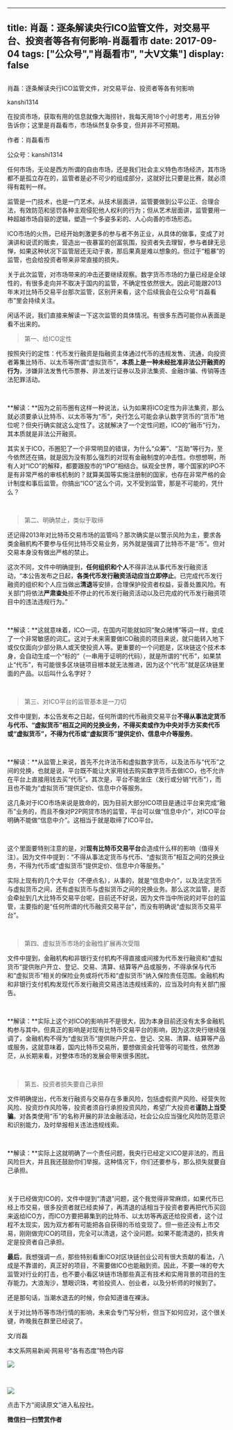 
---
title:  肖磊：逐条解读央行ICO监管文件，对交易平台、投资者等各有何影响-肖磊看市
date: 2017-09-04
tags: ["公众号","肖磊看市", "大V文集"]
display: false
---


## 



肖磊：逐条解读央行ICO监管文件，对交易平台、投资者等各有何影响




kanshi1314




在投资市场，获取有用的信息就像大海捞针，我每天用18个小时思考，用五分钟告诉你；这里是肖磊看市，市场纵然复杂多变，但并非不可预期。


作者：肖磊看市

公众号：kanshi1314



任何市场，无论是西方所谓的自由市场，还是我们社会主义特色市场经济，其市场都不是孤立存在的，监管者是必不可少的组成部分，这就好比只要是比赛，就必须得有裁判一样。



监管是一门技术，也是一门艺术。从技术层面讲，监管要做到公平公正、合理合法，有效防范和惩罚各种主观侵犯他人权利的行为；但从艺术层面讲，监管要用一种超越市场自驱的逻辑，塑造一个多姿多彩的、人心向善的市场形态。



ICO市场的火热，已经开始刺激更多的参与者不务正业，从具体的做事，变成了对演讲和说谎的贩卖，营造出一夜暴富的创富氛围，投资者失去理智，参与者肆无忌惮，如果这种状况下监管层还无动于衷，那后果真是难以想象的。但过于“粗暴”的监管，也会给投资者带来非常直接的损失。



关于此次监管，对市场带来的冲击还要继续观察。数字货币市场的力量已经是全球性的，有很多走向并不取决于国内的监管，不确定性依然很大。因此可能跟2013年末对比特币交易平台那次监管，区别开来看，这个后续我会在公众号“肖磊看市”里会持续关注。



闲话不说，我们直接来解读一下这次监管的具体情况。有很多东西可能你从表面是看不出来的。



> 第一、给ICO定性



按照央行的定性：代币发行融资是指融资主体通过代币的违规发售、流通，向投资者筹集比特币、以太币等所谓“虚拟货币”，**本质上是一种未经批准非法公开融资的行为**，涉嫌非法发售代币票券、非法发行证券以及非法集资、金融诈骗、传销等违法犯罪活动。

&nbsp;

**解读：**因为之前币圈有这样一种说法，认为如果将ICO定性为非法集资，那么就必须要承认比特币、以太币等为“币”，央行怎么可能会承认数字货币的“货币”地位呢？但央行确实就这么定性了。这就解决了一个定性问题，ICO的“融币”行为，其本质就是非法公开融资。



其实关于ICO，币圈犯了一个非常明显的错误，为什么“众筹”、“互助”等行为，至今依然还在搞，就是因为没有那么强烈的对现有金融制度的冲击性。你想想啊，所有人对“ICO”的解释，都要跟股市的“IPO”相结合。纵观全世界，哪个国家的IPO不是有非常严格的审核机制的？就算美国等实施注册制的国家，也存在非常严格的会计制度和事后监管。你搞出“ICO”这么个词，又不受到监管，那是不可能的，凭什么？

&nbsp;

> 第二、明确禁止，类似于取缔



还记得2013年对比特币交易市场的监管吗？那次确实是以警示风险为主，要求各类金融机构不要参与任何比特币交易业务，另外就是强调了比特币不是“币”。但对交易本身没有做出严格的禁止。



这次不同，文件中明确提到，**任何组织和个人**不得非法从事代币发行融资活动，“本公告发布之日起，**各类代币发行融资活动应当立即停止**。已完成代币发行融资的组织和个人应当做出**清退**等安排，合理保护投资者权益，妥善处置风险。有关部门将依法**严肃查处**拒不停止的代币发行融资活动以及已完成的代币发行融资项目中的违法违规行为。”

&nbsp;

**解读：**这就意味着，ICO一词，在国内可能就如同“聚众赌博”等词一样，变成了一个非常敏感的词汇。这对于未来需要做ICO融资的项目来说，就只能转入地下或仅仅面向少部分熟人或天使投资人等。更重要的一个问题是，区块链这个技术本身，会自动生成一个“标的”（一串用于证明的代码），就是所谓的“代币”，如果禁止“代币”，有可能很多区块链项目根本就无法推进，因为这个“代币”就是区块链里面的产品。以后叫什么名字好？

&nbsp;

> 第三、对ICO平台的监管基本是一刀切



文件中提到，本公告发布之日起，任何所谓的代币融资交易平台**不得从事法定货币与代币、“虚拟货币”相互之间的兑换业务，不得买卖或作为中央对手方买卖代币或“虚拟货币”，不得为代币或“虚拟货币”提供定价、信息中介等服务**。

&nbsp;

**解读：**从监管上来说，首先不允许法币和虚拟数字货币，以及法币与“代币”之间的兑换，也就是说，平台既不能让大家用钱去购买数字货币去做ICO，也不允许在平台上直接用钱去买“代币”。其次是，平台不能坐庄（发行或分销“代币”），而且也不能为“虚拟货币”提供定价、信息中介等服务。



这几条对于ICO市场来说是致命的，因为目前大部分ICO项目是通过平台来完成“融币”业务的，而且不像对P2P网贷市场的监管，平台可以做“信息中介”，对ICO平台明确不能做“信息中介”。这相当于就是取缔了ICO平台。

&nbsp;

这个里面要特别注意的是，对**现有比特币交易平台**会造成什么样的影响（值得关注）。因为文件中提到：“不得从事法定货币与代币、“虚拟货币”相互之间的兑换业务，不得为代币或“虚拟货币”提供定价、信息中介等服务。”



实际上现有的几个大平台（不便点名），从事的，就是“信息中介”，以及法定货币与虚拟货币之间，还有虚拟货币与虚拟货币之间的兑换业务。那么这次监管，是否会牵扯到几大比特币交易平台呢，目前还不好说，因为文件当中所说的对平台的监管，主要指的是“任何所谓的代币融资交易平台”，而没有明确说“虚拟货币交易平台”。

&nbsp;

> 第四、虚拟货币市场的金融性扩展再次受阻



文件中提到，金融机构和非银行支付机构不得直接或间接为代币发行融资和“虚拟货币”提供账户开立、登记、交易、清算、结算等产品或服务，不得承保与代币和“虚拟货币”相关的保险业务或将代币和“虚拟货币”纳入保险责任范围。金融机构和非银行支付机构发现代币发行融资交易违法违规线索的，应当及时向有关部门报告。

&nbsp;

**解读：**实际上这个对ICO的影响并不是很大，因为本身目前还没有太多金融机构参与其中。但真正的影响是对现有比特币交易平台的影响，因为这次央行继续强调了，金融机构不得为“虚拟货币”提供账户开立、登记、交易、清算、结算等产品或服务，这就意味着，国内比特币交易所，要想做资金托管等的可能性，依然渺茫，从长期来看，对整体市场的发展会带来很多困扰。

&nbsp;

> 第五、投资者损失要自己承担



文件明确提出，代币发行融资与交易存在多重风险，包括虚假资产风险、经营失败风险、投资炒作风险等，投资者须自行承担投资风险，希望广大投资者**谨防上当受骗**。对各类使用“币”的名称开展的非法金融活动，社会公众应当强化风险防范意识和识别能力，及时举报相关违法违规线索。

&nbsp;

**解读：**实际上这就明确了一个责任问题，我央行已经定义ICO是非法的，而且风险巨大，并且我还鼓励你们举报。这种情况下，你们还要参与，那么损失就要自己承担。

&nbsp;

关于已经做完ICO的，文件中提到“清退”问题，这个我觉得非常麻烦，如果代币已经上市交易，很多投资者就已经卖掉了，再清退的话相当于投资者要再把代币买回来返给ICO方，而ICO方要把募集到的比特币、以太坊等再返还给投资者，这个过程不太现实，因为双方都有可能把各自获得的币给变现了。但一些还没有上市交易，刚刚做完ICO的项目，完全可以清退，这个没问题。如果不能清退的，损失肯定是投资者自己承担。



**最后**，我想强调一点，那些特别看重ICO对区块链创业公司有很大贡献的看法，八成是不靠谱的，真正好的项目，不需要做ICO也能融到资。因此，不要一味的夸大监管对行业的打击，也不要小看区块链市场那些真正有技术和实用背景的项目的生存能力。大浪淘沙，慧眼识珠，考验投资人、创业者，以及分析师的时候到了。



还是那句话，当潮水退去的时候，你会知道谁在裸泳。



关于对比特币等市场行情的影响，未来会专门写分析，但当下如何应对，这个很关键，昨晚我在群里已经说了。



文/肖磊



本文系网易新闻·网易号“各有态度”特色内容



<img data-s="300,640" data-type="jpeg" src="https://mmbiz.qpic.cn/mmbiz_jpg/rIYcHn0KrPTD5oOSFehqZoiaIJR2giaAf0icibVGNzg58WD0OIlAFUtoTAA9dI2fSUFLzBHuRHRrnmQPATIVy5jG4A/0?wx_fmt=jpeg" class="" data-ratio="1.7777777777777777" data-w="1242"/>

&nbsp;

<img data-s="300,640" data-type="jpeg" src="https://mmbiz.qpic.cn/mmbiz_jpg/rIYcHn0KrPRSDsuaDLqZPXBDQYrbp4VSXPZ3e69jU2oibiaox83HWSZWomSpMIJqaUxibT5epL18tUXTsUFcuGFXQ/0?wx_fmt=jpeg" class="" data-ratio="0.7515625" data-w="1280"/>

点击下方“阅读原文”进入私投社。


**微信扫一扫赞赏作者**















